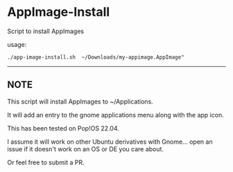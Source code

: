 # AppImage-Install
Script to install AppImages

usage: 

`./app-image-install.sh  ~/Downloads/my-appimage.AppImage"`

---

## NOTE

This script will install AppImages to ~/Applications.

It will add an entry to the gnome applications menu along with the app icon.

This has been tested on Pop!OS 22.04.

I assume it will work on other Ubuntu derivatives with Gnome... open an issue if it doesn't work on an OS or DE you care about.

Or feel free to submit a PR.
